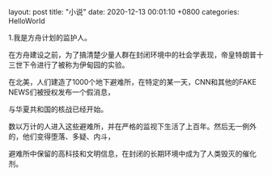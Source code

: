 layout: post
title:  "小说"
date:   2020-12-13 00:01:10 +0800
categories: HelloWorld

1.我是方舟计划的监护人。

在方舟建设之前，为了搞清楚少量人群在封闭环境中的社会学表现，帝皇特朗普十三世下令进行了被称为伊甸园的实验。

在北美，人们建造了1000个地下避难所，在特定的某一天，CNN和其他的FAKE NEWS们被授权发布一个假消息，

与华夏共和国的核战已经开始。

数以万计的人进入这些避难所，并在严格的监视下生活了上百年。然后无一例外的，他们变得堕落、多疑、内斗，

避难所中保留的高科技和文明信息，在封闭的长期环境中成为了人类毁灭的催化剂。
